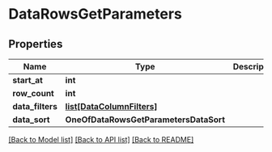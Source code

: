 # DataRowsGetParameters

## Properties
Name | Type | Description | Notes
------------ | ------------- | ------------- | -------------
**start_at** | **int** |  | [optional] 
**row_count** | **int** |  | [optional] 
**data_filters** | [**list[DataColumnFilters]**](DataColumnFilters.md) |  | [optional] 
**data_sort** | **OneOfDataRowsGetParametersDataSort** |  | [optional] 

[[Back to Model list]](../README.md#documentation-for-models) [[Back to API list]](../README.md#documentation-for-api-endpoints) [[Back to README]](../README.md)

